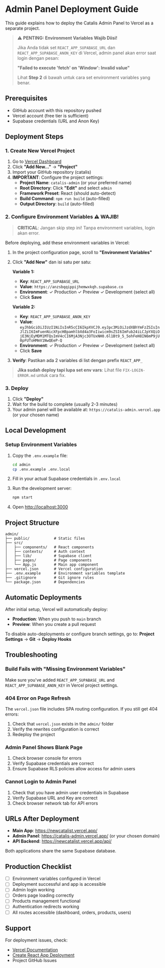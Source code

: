 # Admin Panel Deployment Guide

This guide explains how to deploy the Catalis Admin Panel to Vercel as a separate project.

> ⚠️ **PENTING: Environment Variables Wajib Diisi!**
>
> Jika Anda tidak set `REACT_APP_SUPABASE_URL` dan `REACT_APP_SUPABASE_ANON_KEY` di Vercel, admin panel akan error saat login dengan pesan:
>
> **"Failed to execute 'fetch' on 'Window': Invalid value"**
>
> Lihat **Step 2** di bawah untuk cara set environment variables yang benar.

## Prerequisites

- GitHub account with this repository pushed
- Vercel account (free tier is sufficient)
- Supabase credentials (URL and Anon Key)

## Deployment Steps

### 1. Create New Vercel Project

1. Go to [Vercel Dashboard](https://vercel.com/dashboard)
2. Click **"Add New..."** → **"Project"**
3. Import your GitHub repository (catalis)
4. **IMPORTANT**: Configure the project settings:
   - **Project Name**: `catalis-admin` (or your preferred name)
   - **Root Directory**: Click **"Edit"** and select `admin`
   - **Framework Preset**: React (should auto-detect)
   - **Build Command**: `npm run build` (auto-filled)
   - **Output Directory**: `build` (auto-filled)

### 2. Configure Environment Variables ⚠️ **WAJIB!**

> **CRITICAL**: Jangan skip step ini! Tanpa environment variables, login akan error.

Before deploying, add these environment variables in Vercel:

1. In the project configuration page, scroll to **"Environment Variables"**
2. Click **"Add New"** dan isi satu per satu:

   **Variable 1:**
   - **Key**: `REACT_APP_SUPABASE_URL`
   - **Value**: `https://anzsbqqippijhemwxkqh.supabase.co`
   - **Environment**: ✓ Production ✓ Preview ✓ Development (select all)
   - Click **Save**

   **Variable 2:**
   - **Key**: `REACT_APP_SUPABASE_ANON_KEY`
   - **Value**: `eyJhbGciOiJIUzI1NiIsInR5cCI6IkpXVCJ9.eyJpc3MiOiJzdXBhYmFzZSIsInJlZiI6ImFuenNicXFpcHBpamhlbXd4a3FoIiwicm9sZSI6ImFub24iLCJpYXQiOjE3NjEyMDM1MTQsImV4cCI6MjA3Njc3OTUxNH0.6l1Bt9_5_5ohFeH8IN6mP9jU0pFUToHMmV1NwQEeP-Q`
   - **Environment**: ✓ Production ✓ Preview ✓ Development (select all)
   - Click **Save**

3. **Verify**: Pastikan ada 2 variables di list dengan prefix `REACT_APP_`

> **Jika sudah deploy tapi lupa set env vars**: Lihat file `FIX-LOGIN-ERROR.md` untuk cara fix.

### 3. Deploy

1. Click **"Deploy"**
2. Wait for the build to complete (usually 2-3 minutes)
3. Your admin panel will be available at: `https://catalis-admin.vercel.app` (or your chosen name)

## Local Development

### Setup Environment Variables

1. Copy the `.env.example` file:
   ```bash
   cd admin
   cp .env.example .env.local
   ```

2. Fill in your actual Supabase credentials in `.env.local`

3. Run the development server:
   ```bash
   npm start
   ```

4. Open [http://localhost:3000](http://localhost:3000)

## Project Structure

```
admin/
├── public/           # Static files
├── src/
│   ├── components/   # React components
│   ├── contexts/     # Auth context
│   ├── lib/          # Supabase client
│   ├── pages/        # Page components
│   └── App.js        # Main app component
├── vercel.json       # Vercel configuration
├── .env.example      # Environment variables template
├── .gitignore        # Git ignore rules
└── package.json      # Dependencies
```

## Automatic Deployments

After initial setup, Vercel will automatically deploy:
- **Production**: When you push to `main` branch
- **Preview**: When you create a pull request

To disable auto-deployments or configure branch settings, go to:
**Project Settings** → **Git** → **Deploy Hooks**

## Troubleshooting

### Build Fails with "Missing Environment Variables"

Make sure you've added `REACT_APP_SUPABASE_URL` and `REACT_APP_SUPABASE_ANON_KEY` in Vercel project settings.

### 404 Error on Page Refresh

The `vercel.json` file includes SPA routing configuration. If you still get 404 errors:
1. Check that `vercel.json` exists in the `admin/` folder
2. Verify the rewrites configuration is correct
3. Redeploy the project

### Admin Panel Shows Blank Page

1. Check browser console for errors
2. Verify Supabase credentials are correct
3. Ensure Supabase RLS policies allow access for admin users

### Cannot Login to Admin Panel

1. Check that you have admin user credentials in Supabase
2. Verify Supabase URL and Key are correct
3. Check browser network tab for API errors

## URLs After Deployment

- **Main App**: https://newcatalist.vercel.app/
- **Admin Panel**: https://catalis-admin.vercel.app/ (or your chosen domain)
- **API Backend**: https://newcatalist.vercel.app/api/

Both applications share the same Supabase database.

## Production Checklist

- [ ] Environment variables configured in Vercel
- [ ] Deployment successful and app is accessible
- [ ] Admin login working
- [ ] Orders page loading correctly
- [ ] Products management functional
- [ ] Authentication redirects working
- [ ] All routes accessible (dashboard, orders, products, users)

## Support

For deployment issues, check:
- [Vercel Documentation](https://vercel.com/docs)
- [Create React App Deployment](https://create-react-app.dev/docs/deployment/)
- Project GitHub Issues
